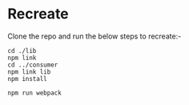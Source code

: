 # Recreate

Clone the repo and run the below steps to recreate:-

	cd ./lib
	npm link 
	cd ../consumer
	npm link lib
	npm install

	npm run webpack